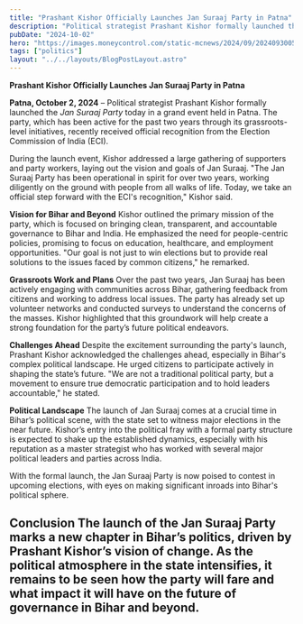 ```yaml
---
title: "Prashant Kishor Officially Launches Jan Suraaj Party in Patna"
description: "Political strategist Prashant Kishor formally launched the Jan Suraaj Party today in a grand event held in Patna."
pubDate: "2024-10-02"
hero: "https://images.moneycontrol.com/static-mcnews/2024/09/20240930051320_Prashant-Kishor-Jan-Suraaj.png?impolicy=website&width=770&height=431"
tags: ["politics"]
layout: "../../layouts/BlogPostLayout.astro"
---
```

**Prashant Kishor Officially Launches Jan Suraaj Party in Patna**

**Patna, October 2, 2024** – Political strategist Prashant Kishor formally launched the *Jan Suraaj Party* today in a grand event held in Patna. The party, which has been active for the past two years through its grassroots-level initiatives, recently received official recognition from the Election Commission of India (ECI).

During the launch event, Kishor addressed a large gathering of supporters and party workers, laying out the vision and goals of Jan Suraaj. "The Jan Suraaj Party has been operational in spirit for over two years, working diligently on the ground with people from all walks of life. Today, we take an official step forward with the ECI's recognition," Kishor said.

**Vision for Bihar and Beyond**
Kishor outlined the primary mission of the party, which is focused on bringing clean, transparent, and accountable governance to Bihar and India. He emphasized the need for people-centric policies, promising to focus on education, healthcare, and employment opportunities. "Our goal is not just to win elections but to provide real solutions to the issues faced by common citizens," he remarked.

**Grassroots Work and Plans**
Over the past two years, Jan Suraaj has been actively engaging with communities across Bihar, gathering feedback from citizens and working to address local issues. The party has already set up volunteer networks and conducted surveys to understand the concerns of the masses. Kishor highlighted that this groundwork will help create a strong foundation for the party’s future political endeavors.

**Challenges Ahead**
Despite the excitement surrounding the party's launch, Prashant Kishor acknowledged the challenges ahead, especially in Bihar's complex political landscape. He urged citizens to participate actively in shaping the state’s future. "We are not a traditional political party, but a movement to ensure true democratic participation and to hold leaders accountable," he stated.

**Political Landscape**
The launch of Jan Suraaj comes at a crucial time in Bihar’s political scene, with the state set to witness major elections in the near future. Kishor’s entry into the political fray with a formal party structure is expected to shake up the established dynamics, especially with his reputation as a master strategist who has worked with several major political leaders and parties across India.

With the formal launch, the Jan Suraaj Party is now poised to contest in upcoming elections, with eyes on making significant inroads into Bihar's political sphere.

**Conclusion**
The launch of the Jan Suraaj Party marks a new chapter in Bihar’s politics, driven by Prashant Kishor’s vision of change. As the political atmosphere in the state intensifies, it remains to be seen how the party will fare and what impact it will have on the future of governance in Bihar and beyond.
---